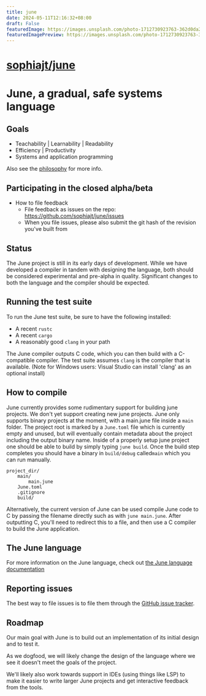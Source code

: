 ```yaml
---
title: june
date: 2024-05-11T12:16:32+08:00
draft: False
featuredImage: https://images.unsplash.com/photo-1712730923763-362d0da20b97?ixid=M3w0NjAwMjJ8MHwxfHJhbmRvbXx8fHx8fHx8fDE3MTU0MDA5Njl8&ixlib=rb-4.0.3
featuredImagePreview: https://images.unsplash.com/photo-1712730923763-362d0da20b97?ixid=M3w0NjAwMjJ8MHwxfHJhbmRvbXx8fHx8fHx8fDE3MTU0MDA5Njl8&ixlib=rb-4.0.3
---
```


# [sophiajt/june](https://github.com/sophiajt/june)

# June, a gradual, safe systems language

## Goals

- Teachability | Learnability | Readability
- Efficiency | Productivity
- Systems and application programming

Also see the [philosophy](docs/philosophy.md) for more info.

## Participating in the closed alpha/beta

* How to file feedback
    * File feedback as issues on the repo: https://github.com/sophiajt/june/issues
    * When you file issues, please also submit the git hash of the revision you've built from

## Status

The June project is still in its early days of development. While we have developed a compiler in tandem with designing the language, both should be considered experimental and pre-alpha in quality. Significant changes to both the language and the compiler should be expected.

## Running the test suite

To run the June test suite, be sure to have the following installed:

* A recent `rustc`
* A recent `cargo`
* A reasonably good `clang` in your path

The June compiler outputs C code, which you can then build with a C-compatible compiler. The test suite assumes `clang` is the compiler that is available. (Note for Windows users: Visual Studio can install 'clang' as an optional install)

## How to compile

June currently provides some rudimentary support for building june projects. We don't yet support creating new june projects. June only supports binary projects at the moment, with a main.june file inside a `main` folder. The project root is marked by a `June.toml` file which is currently empty and unused, but will eventually contain metadata about the project including the output binary name. Inside of a properly setup june project one should be able to build by simply typing `june build`. Once the build step completes you should have a binary in `build/debug` called`main` which you can run manually.

```
project_dir/
    main/
        main.june
    June.toml
    .gitignore
    build/
```

Alternatively, the current version of June can be used compile June code to C by passing the filename directly such as with `june main.june`. After outputting C, you'll need to redirect this to a file, and then use a C compiler to build the June application.

## The June language

For more information on the June language, check out [the June language documentation](docs/language.md)

## Reporting issues

The best way to file issues is to file them through the [GitHub issue tracker](https://github.com/sophiajt/june/issues).

## Roadmap

Our main goal with June is to build out an implementation of its initial design and to test it.

As we dogfood, we will likely change the design of the language where we see it doesn't meet the goals of the project.

We'll likely also work towards support in IDEs (using things like LSP) to make it easier to write larger June projects and get interactive feedback from the tools.



